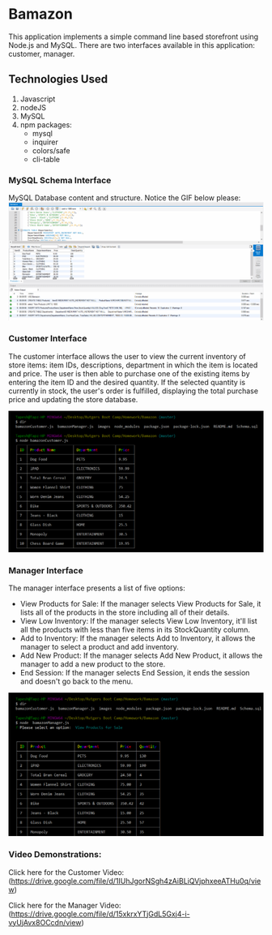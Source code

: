 # Bamazon 

This application implements a simple command line based storefront using Node.js and MySQL. There are two interfaces available in this application:  customer, manager.

## Technologies Used
1.	Javascript
2.	nodeJS
3.	MySQL
4. 	npm packages:
    -	mysql
    -	inquirer
    -	colors/safe
    -	cli-table
### MySQL Schema Interface
MySQL Database content and structure. Notice the GIF below please:
![Image of Customer Interface](https://github.com/Tapesh123/Bamazon/blob/master/images/mysql.gif)
### Customer Interface
The customer interface allows the user to view the current inventory of store items: item IDs, descriptions, department in which the item is located and price. The user is then able to purchase one of the existing items by entering the item ID and the desired quantity. If the selected quantity is currently in stock, the user's order is fulfilled, displaying the total purchase price and updating the store database. 

![Image of Customer Interface](https://github.com/Tapesh123/Bamazon/blob/master/images/bamzoncustomer.gif)

### Manager Interface
The manager interface presents a list of five options: 
-	View Products for Sale: If the manager selects View Products for Sale, it lists all of the products in the store including all of their details.
-	View Low Inventory: 	If the manager selects View Low Inventory, it'll list all the products with less than five items in its StockQuantity column.
-	Add to Inventory: If the manager selects Add to Inventory, it allows the manager to select a product and add inventory.
-	Add New Product: If the manager selects Add New Product, it allows the manager to add a new product to the store.
-	End Session: If the manager selects End Session, it ends the session and doesn't go back to the menu.

![Image of Manager Interface](https://github.com/Tapesh123/Bamazon/blob/master/images/bamzonmanager.gif)

### Video Demonstrations:
Click here for the Customer Video: (https://drive.google.com/file/d/1IUhJgorNSgh4zAiBLiQVjphxeeATHu0q/view)

Click here for the Manager Video: (https://drive.google.com/file/d/15xkrxYTjGdL5Gxj4-i-vyUjAvx8OCcdn/view)





